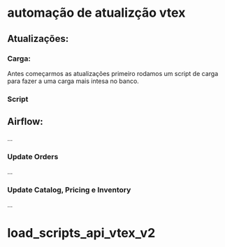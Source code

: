 # automação de atualizção vtex
## Atualizações:
### Carga:
Antes começarmos as atualizações primeiro rodamos um script de carga para fazer a uma carga mais intesa no banco. 

### Script
## Airflow:
...
### Update Orders
...
### Update Catalog, Pricing e Inventory
...
# load_scripts_api_vtex_v2

